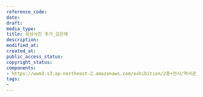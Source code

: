 ```yaml
---
reference_code: 
date: 
draft: 
media_type: 
title: 외상사진 추가_김은례
description: 
modified_at: 
created_at: 
public_access_status: 
copyright_status: 
components:
- https://wwm3.s3.ap-northeast-2.amazonaws.com/exhibition/2층+전시/역사관/완_외상사진과+김은례할머니+진단서/외상사진+추가_김은례.jpg
tags:
- 
---
```

